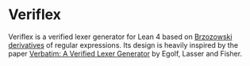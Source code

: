 # Veriflex

Veriflex is a verified lexer generator for Lean 4 based on [Brzozowski derivatives](https://en.wikipedia.org/wiki/Brzozowski_derivative) of regular expressions.
Its design is heavily inspired by the paper [Verbatim: A Verified Lexer Generator](https://ieeexplore.ieee.org/document/9474322) by Egolf, Lasser and Fisher.
